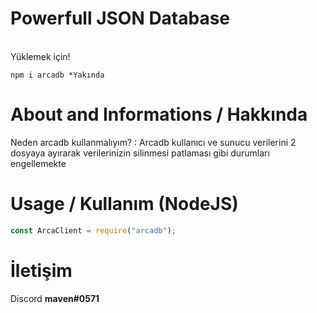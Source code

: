 # Powerfull JSON Database

<br>Yüklemek için!</br>

```
npm i arcadb *Yakında
```

# About and Informations / Hakkında

Neden arcadb kullanmalıyım? : Arcadb kullanıcı ve sunucu verilerini 2 dosyaya ayırarak verilerinizin silinmesi patlaması gibi durumları engellemekte

# Usage / Kullanım (NodeJS)

```js
const ArcaClient = require("arcadb");
```

# İletişim

Discord **maven#0571**

